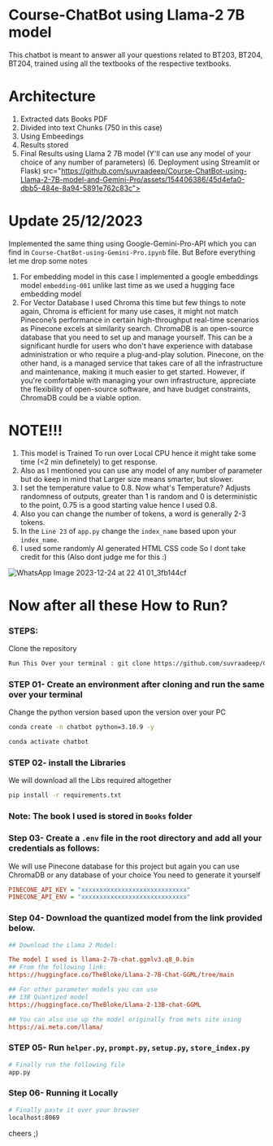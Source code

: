# Course-ChatBot using Llama-2 7B model

This chatbot is meant to answer all your questions related to BT203, BT204, BT204, trained using all the textbooks of the respective textbooks.


# Architecture 
1. Extracted dats Books PDF
2. Divided into text Chunks (750 in this case)
3. Using Embeedings
4. Results stored
5. Final Results using Llama 2 7B model (Y'll can use any model of your choice of any number of parameters)
(6. Deployment using Streamlit or Flask)
src="https://github.com/suvraadeep/Course-ChatBot-using-Llama-2-7B-model-and-Gemini-Pro/assets/154406386/45d4efa0-dbb5-484e-8a94-5891e762c83c">


# Update 25/12/2023

Implemented the same thing using Google-Gemini-Pro-API which you can find in `Course-ChatBot-using-Gemini-Pro.ipynb` file.
But Before everything let me drop some notes
1. For embedding model in this case I implemented a google embeddings model `embedding-001`  unlike last time as we used a hugging face embedding model
2. For Vector Database I used Chroma this time but few things to note again, Chroma is efficient for many use cases, it might not match Pinecone’s performance in certain high-throughput real-time scenarios as Pinecone excels at similarity search. ChromaDB is an open-source database that you need to set up and manage yourself. This can be a significant hurdle for users who don't have experience with database administration or who require a plug-and-play solution. Pinecone, on the other hand, is a managed service that takes care of all the infrastructure and maintenance, making it much easier to get started. However, if you're comfortable with managing your own infrastructure, appreciate the flexibility of open-source software, and have budget constraints, ChromaDB could be a viable option.

# NOTE!!!
1. This model is Trained To run over Local CPU hence it might take some time (<2 min definetely) to get response.
2. Also as I mentioned you can use any model of any number of parameter but do keep in mind that Larger size means smarter, but slower.
3. I set the temperature value to 0.8. Now what's Temperature? Adjusts randomness of outputs, greater than 1 is random and 0 is deterministic to the point, 0.75 is a good starting value hence I used 0.8.
4. Also you can change the number of tokens, a word is generally 2-3 tokens.
5. In the `Line 23` of `app.py` change the `index_name` based upon your `index_name`.
6. I used some randomly AI generated HTML CSS code So I dont take credit for this (Also dont judge me for this :)

![WhatsApp Image 2023-12-24 at 22 41 01_3fb144cf](https://github.com/suvraadeep/Course-ChatBot/assets/154406386/d3c06db2-9f2a-4b16-b48d-13c2b9adcd7a)

# Now after all these How to Run?

### STEPS:

Clone the repository

```bash
Run This Over your terminal : git clone https://github.com/suvraadeep/Course-ChatBot.git
```
### STEP 01- Create an environment after cloning and run the same over your terminal
Change the python version based upon the version over your PC

```bash
conda create -n chatbot python=3.10.9 -y
```

```bash
conda activate chatbot
```

### STEP 02- install the Libraries
We will download all the Libs required altogether
```bash
pip install -r requirements.txt
```

### Note: The book I used is stored in `Books` folder

### Step 03- Create a `.env` file in the root directory and add all your credentials as follows:
We will use Pinecone database for this project but again you can use ChromaDB or any database of your choice
You need to generate it yourself 
```ini
PINECONE_API_KEY = "xxxxxxxxxxxxxxxxxxxxxxxxxxxxx"
PINECONE_API_ENV = "xxxxxxxxxxxxxxxxxxxxxxxxxxxxx"
```

### Step 04- Download the quantized model from the link provided below.


```ini
## Download the Llama 2 Model:

The model I used is llama-2-7b-chat.ggmlv3.q8_0.bin
## From the following link:
https://huggingface.co/TheBloke/Llama-2-7B-Chat-GGML/tree/main

## For other parameter models you can use
## 13B Quantized model
https://huggingface.co/TheBloke/Llama-2-13B-chat-GGML

## You can also use up the model originally from mets site using
https://ai.meta.com/llama/

```
### STEP 05- Run `helper.py`, `prompt.py`, `setup.py`, `store_index.py`
```bash
# Finally run the following file 
app.py

```
### Step 06- Running it Locally  
```bash
# Finally paste it over your browser
localhost:8069
```
cheers ;)





